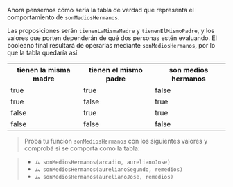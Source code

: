 Ahora pensemos cómo sería la tabla de verdad que representa el comportamiento de `sonMediosHermanos`.
 
Las proposiciones serán `tienenLaMismaMadre` y `tienenElMismoPadre`, y los valores que porten dependerán de qué dos personas estén evaluando. El booleano final resultará de operarlas mediante `sonMediosHermanos`, por lo que la tabla quedaría así:

<table class="table table-striped table-bordered table-condensed text-center">
  <tr>
    <th class ="text-center" style="padding: 5px 10px">tienen la misma madre</th>
    <th class ="text-center" style="padding: 5px 10px">tienen el mismo padre</th>
    <th class ="text-center" style="padding: 5px 10px">son medios hermanos</th>
  </tr>
  <tr>
    <td>true</td>
    <td>true</td>
    <td>false</td>
  </tr>
  <tr>
    <td>true</td>
    <td>false</td>
    <td>true</td>
  </tr>
  <tr>
    <td>false</td>
    <td>true</td>
    <td>true</td>
  </tr>
  <tr>
    <td>false</td>
    <td>false</td>
    <td>false</td>
  </tr>
</table>

> Probá tu función `sonMediosHermanos` con los siguientes valores y comprobá si se comporta como la tabla:
 
>* `ム sonMediosHermanos(arcadio, aurelianoJose)`
>* `ム sonMediosHermanos(aurelianoSegundo, remedios)`
>* `ム sonMediosHermanos(aurelianoJose, remedios)`

